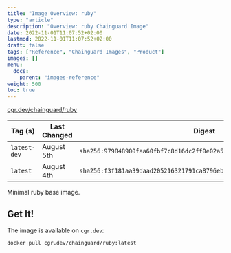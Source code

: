 ```yaml
---
title: "Image Overview: ruby"
type: "article"
description: "Overview: ruby Chainguard Image"
date: 2022-11-01T11:07:52+02:00
lastmod: 2022-11-01T11:07:52+02:00
draft: false
tags: ["Reference", "Chainguard Images", "Product"]
images: []
menu:
  docs:
    parent: "images-reference"
weight: 500
toc: true
---
```


[cgr.dev/chainguard/ruby](https://github.com/chainguard-images/images/tree/main/images/ruby)

| Tag (s)       | Last Changed | Digest                                                                    |
|---------------|--------------|---------------------------------------------------------------------------|
|  `latest-dev` | August 5th   | `sha256:979848900faa60fbf7c8d16dc2ff0e02a57b2be26069e72acc3dadad8ccae138` |
|  `latest`     | August 4th   | `sha256:f3f181aa39daad205216321791ca8796eb288ed516b2ba8b66a92e87f1f51c2a` |



Minimal ruby base image.

## Get It!

The image is available on `cgr.dev`:

```
docker pull cgr.dev/chainguard/ruby:latest
```

